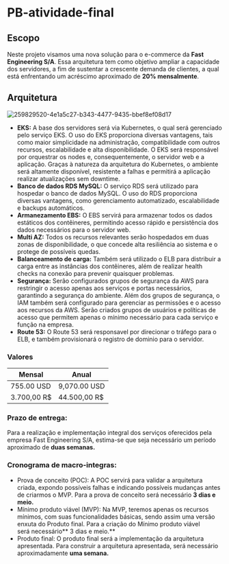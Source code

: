 # PB-atividade-final

## Escopo
Neste projeto visamos uma nova solução para o e-commerce da **Fast Engineering S/A**. Essa arquitetura tem como objetivo ampliar a capacidade dos servidores, a fim de sustentar a crescente demanda de clientes, a qual está enfrentando um acréscimo aproximado de **20% mensalmente**.
## Arquitetura
![259829520-4e1a5c27-b343-4477-9435-bbef8ef08d17](https://github.com/vitortoniolo/PB-atividade-final/assets/133904035/470b4e33-1a3d-4830-b5a9-2075742ab581)

- **EKS:**
A base dos servidores será via Kubernetes, o qual será gerenciado pelo serviço EKS. O uso do EKS proporciona diversas vantagens, tais como maior simplicidade na administração, compatibilidade com outros recursos, escalabilidade e alta disponibilidade.
O EKS será responsável por orquestrar os nodes e, consequentemente, o servidor web e a aplicação. Graças à natureza da arquitetura do Kubernetes, o ambiente será altamente disponível, resistente a falhas e permitirá a aplicação realizar atualizações sem downtime.
- **Banco de dados RDS MySQL:**
O serviço RDS será utilizado para hospedar o banco de dados MySQL. O uso do RDS proporciona diversas vantagens, como gerenciamento automatizado, escalabilidade e backups automáticos.
- **Armanezamento EBS:**
O EBS servirá para armazenar todos os dados estáticos dos contêineres, permitindo acesso rápido e persistência dos dados necessários para o servidor web.
- **Multi AZ:**
Todos os recursos relevantes serão hospedados em duas zonas de disponibilidade, o que concede alta resiliência ao sistema e o protege de possíveis quedas.
- **Balanceamento de carga:**
Também será utilizado o ELB para distribuir a carga entre as instâncias dos contêineres, além de realizar health checks na conexão para prevenir quaisquer problemas.
- **Segurança:**
Serão configurados grupos de segurança da AWS para restringir o acesso apenas aos serviços e portas necessários, garantindo a segurança do ambiente. Além dos grupos de segurança, o IAM também será configurado para gerenciar as permissões e o acesso aos recursos da AWS. Serão criados grupos de usuários e políticas de acesso que permitem apenas o mínimo necessário para cada serviço e função na empresa.
- **Route 53:**
O Route 53 será responsavel por direcionar o tráfego para o ELB, e também provisionará o registro de dominio para o servidor. 

### Valores
| Mensal  | Anual  |
| ------------ | ------------ |
| 755.00 USD  | 9,070.00 USD  |
| 3.700,00 R$  | 44.500,00 R$   |

### Prazo de entrega:
Para a realização e implementação integral dos serviços oferecidos pela empresa Fast Engineering S/A, estima-se que seja necessário um período aproximado de **duas semanas.**

### Cronograma de macro-integras:
- Prova de conceito (POC): A POC servirá para validar a arquitetura criada, expondo possíveis falhas e indicando possíveis mudanças antes de criarmos o MVP. Para a prova de conceito será necessário **3 dias e meio.**
- Mínimo produto viável (MVP): Na MVP, teremos apenas os recursos mínimos, com suas funcionalidades básicas, sendo assim uma versão enxuta do Produto final. Para a criação do Mínimo produto viável será necessário** 3 dias e meio.**
- Produto final: O produto final será a implementação da arquitetura apresentada. Para construir a arquitetura apresentada, será necessário aproximadamente **uma semana.**
